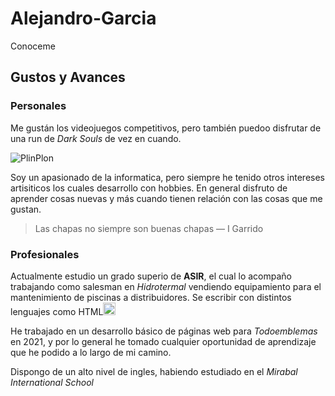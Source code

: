 # Alejandro-Garcia
Conoceme

## Gustos y Avances
### Personales
Me gustán los videojuegos competitivos, pero también puedoo disfrutar de una run de *Dark Souls* de vez en cuando.

![PlinPlon](https://b.thumbs.redditmedia.com/BEi9FQqtMrT2nTLfXlNsLui98Lvqw4rp37BzYpVdJCQ.jpg)

Soy un apasionado de la informatica, pero siempre he tenido otros intereses artisiticos los cuales desarrollo con hobbies.
En general disfruto de aprender cosas nuevas y más cuando tienen relación con las cosas que me gustan.

>Las chapas no siempre son buenas chapas — I Garrido

### Profesionales
Actualmente estudio un grado superio de **ASIR**, el cual lo acompaño trabajando como salesman en *Hidrotermal* vendiendo
equipamiento para el mantenimiento de piscinas a distribuidores.
Se escribir con distintos lenguajes como HTML<img src="https://imgs.search.brave.com/-A7DMn2sD4NJtodxwkO-SQM6qd5-pMzItJulgw-SvIQ/rs:fit:860:0:0:0/g:ce/aHR0cHM6Ly9jZG4u/d29ybGR2ZWN0b3Js/b2dvLmNvbS9sb2dv/cy9odG1sLTEuc3Zn" width=20 > 

He trabajado en un desarrollo básico de páginas web para *Todoemblemas* en 2021, y por lo general he tomado cualquier oportunidad 
de aprendizaje que he podido a lo largo de mi camino.

Dispongo de un alto nivel de ingles, habiendo estudiado en el *Mirabal International School*
